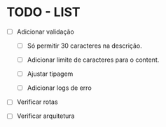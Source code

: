 # TODO - LIST

- [ ] Adicionar validação

  - [ ] Só permitir 30 caracteres na descrição.

  - [ ] Adicionar limite de caracteres para o content.

  - [ ] Ajustar tipagem

  - [ ] Adicionar logs de erro

- [ ] Verificar rotas

- [ ] Verificar arquitetura
